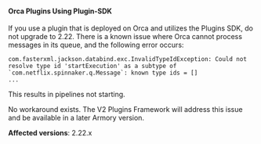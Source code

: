#### Orca Plugins Using Plugin-SDK

If you use a plugin that is deployed on Orca and utilizes the Plugins SDK, do not upgrade to 2.22. There is a known issue where Orca cannot process messages in its queue, and the following error occurs:

```
com.fasterxml.jackson.databind.exc.InvalidTypeIdException: Could not resolve type id 'startExecution' as a subtype of `com.netflix.spinnaker.q.Message`: known type ids = []
...
```

This results in pipelines not starting.

No workaround exists. The V2 Plugins Framework will address this issue and be available in a later Armory version.

**Affected versions**: 2.22.x
